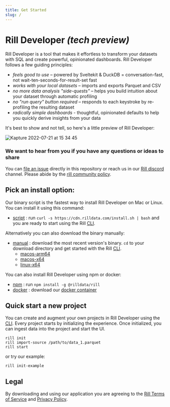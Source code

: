 ```yaml
---
title: Get Started
slug: /
---
```


# Rill Developer **_(tech preview)_**
Rill Developer is a tool that makes it effortless to transform your datasets with SQL and create powerful, opinionated dashboards. Rill Developer follows a few guiding principles:

- *feels good to use* – powered by Sveltekit & DuckDB = conversation-fast, not wait-ten-seconds-for-result-set fast
- *works with your local datasets* – imports and exports Parquet and CSV
- *no more data analysis "side-quests"* – helps you build intuition about your dataset through automatic profiling
- *no "run query" button required* – responds to each keystroke by re-profiling the resulting dataset
- *radically simple dashboards* - thoughtful, opinionated defaults to help you quickly derive insights from your data


It's best to show and not tell, so here's a little preview of Rill Developer:

![Kapture 2022-07-21 at 15 34 45](https://user-images.githubusercontent.com/5587788/180313797-ef50ec6e-fc2d-4072-bb77-b2acf59205d7.gif "732257485")

### We want to hear from you if you have any questions or ideas to share

You can [file an issue](https://github.com/rilldata/rill-developer/issues/new/choose) directly in this repository or reach us in our [Rill discord](https://bit.ly/3unvA05) channel. Please abide by the [rill community policy](https://github.com/rilldata/rill-developer/blob/main/COMMUNITY-POLICY.md).

## Pick an install option:
Our binary script is the fastest way to install Rill Developer on Mac or Linux. You can install it using this command:

- [script](/install/binary) : run `curl -s https://cdn.rilldata.com/install.sh | bash` and you are ready to start using the Rill [CLI](/cli).

Alternatively you can also download the binary manually:
- [manual](/install/binary) : download the most recent version's binary. `cd` to your download directory and get started with the Rill [CLI](/cli).
  - [macos-arm64](https://cdn.rilldata.com/rill/latest/macos-arm64/rill)
  - [macos-x64](https://cdn.rilldata.com/rill/latest/macos-x64/rill)
  - [linux-x64](https://cdn.rilldata.com/rill/latest/linux-x64/rill)

You can also install Rill Developer using npm or docker:
- [npm](/install/npm) : run `npm install -g @rilldata/rill`
- [docker](/install/docker) : download our [docker container](https://hub.docker.com/r/rilldata/rill-developer)

## Quick start a new project

You can create and augment your own projects in Rill Developer using the [CLI](/cli). Every project starts by initializing the experience. Once initialized, you can ingest data into the project and start the UI.

```
rill init
rill import-source /path/to/data_1.parquet
rill start
```

or try our example:

```
rill init-example
```


## Legal
By downloading and using our application you are agreeing to the [Rill Terms of Service](https://www.rilldata.com/legal/tos) and [Privacy Policy](https://www.rilldata.com/legal/privacy).

